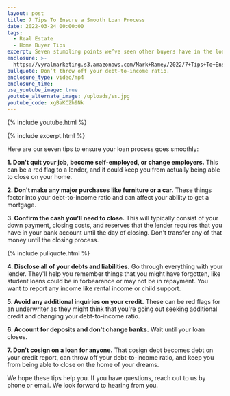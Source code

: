 ```yaml
---
layout: post
title: 7 Tips To Ensure a Smooth Loan Process
date: 2022-03-24 00:00:00
tags:
  - Real Estate
  - Home Buyer Tips
excerpt: Seven stumbling points we’ve seen other buyers have in the loan process.
enclosure: >-
  https://vyralmarketing.s3.amazonaws.com/Mark+Ramey/2022/7+Tips+To+Ensure+a+Smooth+Loan+Process.mp4
pullquote: Don’t throw off your debt-to-income ratio.
enclosure_type: video/mp4
enclosure_time:
use_youtube_image: true
youtube_alternate_image: /uploads/ss.jpg
youtube_code: xgBaKCZh9Nk
---
```

{% include youtube.html %}

{% include excerpt.html %}

Here are our seven tips to ensure your loan process goes smoothly:

**1\. Don't quit your job, become self-employed, or change employers.** This can be a red flag to a lender, and it could keep you from actually being able to close on your home.&nbsp;

**2\. Don't make any major purchases like furniture or a car.** These things factor into your debt-to-income ratio and can affect your ability to get a mortgage.

**3\. Confirm the cash you'll need to close.** This will typically consist of your down payment, closing costs, and reserves that the lender requires that you have in your bank account until the day of closing. Don't transfer any of that money until the closing process.

{% include pullquote.html %}

**4\. Disclose all of your debts and liabilities.** Go through everything with your lender. They'll help you remember things that you might have forgotten, like student loans could be in forbearance or may not be in repayment. You want to report any income like rental income or child support.

**5\. Avoid any additional inquiries on your credit.** These can be red flags for an underwriter as they might think that you're going out seeking additional credit and changing your debt-to-income ratio.

**6\. Account for deposits and don't change banks.** Wait until your loan closes.

**7\. Don't cosign on a loan for anyone.** That cosign debt becomes debt on your credit report, can throw off your debt-to-income ratio, and keep you from being able to close on the home of your dreams.

We hope these tips help you. If you have questions, reach out to us by phone or email. We look forward to hearing from you.
